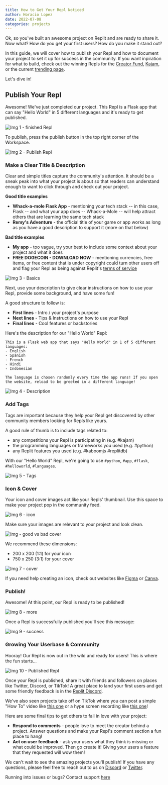 ```yaml
---
title: How to Get Your Repl Noticed 
author: Horacio Lopez
date: 2022-07-08
categories: projects
---
```


Ok, so you've built an awesome project on Replit and are ready to share it. Now what? How do you get your first users? How do you make it stand out?

In this guide, we will cover how to publish your Repl and how to document your project to set it up for success in the community. If you want inpiration for what to build, check out the winning Repls for the [Creator Fund](https://creatorfund.replit-community.repl.co/), [Kajam](https://kajam.replit.com/), or the current [trending page](https://replit.com/community/all?order=hot).

Let's dive in!

## Publish Your Repl
Awesome! We've just completed our project. This Repl is a Flask app that can say "Hello World" in 5 different languages and it's ready to get published.

![Img 1 - finished Repl](https://blog.replit.com/images/publishing-tips/1-finished-repl.jpg)

To publish, press the publish button in the top right corner of the Workspace. 

![Img 2 - Publish Repl](https://blog.replit.com/images/publishing-tips/2-publish-button.png)

### Make a Clear Title & Description

Clear and simple titles capture the community's attention. It should be a sneak peak into what your project is about so that readers can understand enough to want to click through and check out your project.

**Good title examples**
- **Whack-a-mole Flask App** - mentioning your tech stack -- in this case, Flask -- and what your app does -- Whack-a-Mole -- will help attract others that are learning the same tech stack
- **Remy's Adventure** - the official title of your game or app works as long as you have a good description to support it (more on that below)

**Bad title examples**
- **My app** - too vague, try your best to include some context about your project and what it does
- **FREE DOGECOIN - DOWNLOAD NOW** - mentioning currencies, free items, or free content that is under copyright could turn other users off and flag your Repl as being against Replit's [terms of service](https://replit.com/site/terms)

![Img 3 - Basics](https://blog.replit.com/images/publishing-tips/3-title.png)

Next, use your description to give clear instructions on how to use your Repl, provide some background, and have some fun!

A good structure to follow is:
- **First lines** - Intro / your project's purpose
- **Next lines** - Tips & Instructions on how to use your Repl
- **Final lines** - Cool features or backstories

Here's the description for our "Hello World" Repl:

```
This is a Flask web app that says "Hello World" in 1 of 5 different languages:
- English
- Spanish
- French
- Hindi
- Indonesian

The language is chosen randomly every time the app runs! If you open the website, reload to be greeted in a different language!
```

![Img 4 - Description](https://blog.replit.com/images/publishing-tips/4-description.png)

### Add Tags

Tags are important because they help your Repl get discovered by other community members looking for Repls like yours.

A good rule of thumb is to include tags related to:
- any competitions your Repl is participating in (e.g. #kajam)
- the programming languages or frameworks you used (e.g. #python)
- any Replit features you used (e.g. #kaboomjs #replitdb)

With our "Hello World" Repl, we're going to use `#python`, `#app`, `#flask`, `#helloworld`, `#languages`.

![Img 5 - Tags](https://blog.replit.com/images/publishing-tips/5-tags.png)

### Icon & Cover

Your icon and cover images act like your Repls' thumbnail. Use this space to make your project pop in the community feed.

![Img 6 - icon](https://blog.replit.com/images/publishing-tips/6-icon.png)

Make sure your images are relevant to your project and look clean. 

![Img - good vs bad cover](https://blog.replit.com/images/publishing-tips/ex-good-vs-bad.png)

We recommend these dimensions:
- 200 x 200 (1:1) for your icon
- 750 x 250 (3:1) for your cover

![Img 7 - cover](https://blog.replit.com/images/publishing-tips/7-cover.png)

If you need help creating an icon, check out websites like [Figma](https://www.figma.com) or [Canva](https://www.canva.com).

### Publish!

Awesome! At this point, our Repl is ready to be published!

![Img 8 - more](https://blog.replit.com/images/publishing-tips/8-more.png)

Once a Repl is successfully published you'll see this message:

![Img 9 - success](https://blog.replit.com/images/publishing-tips/9-success.png)

### Growing  Your Userbase & Community

Hooray! Our Repl is now out in the wild and ready for users! This is where the fun starts...

![Img 10 - Published Repl](https://blog.replit.com/images/publishing-tips/10-community.png)

Once your Repl is published, share it with friends and followers on places like Twitter, Discord, or TikTok!
A great place to land your first users and get some friendly feedback is in the [Replit Discord](https://discord.util.repl.co/join).

We've also seen projects take off on TikTok where you can post a simple "How To" video like [this one](https://www.tiktok.com/@talaexe/video/7078456951826435333) or a hype screen recording like [this one](https://www.tiktok.com/@zippycode/video/7080541743069826309)!

Here are some final tips to get others to fall in love with your project:
- **Respond to comments** - people love to meet the creator behind a project. Answer questions and make your Repl's comment section a fun place to hang!
- **Act on user feedback** - ask your users what they think is missing or what could be improved. Then go create it! Giving your users a feature that they requested will wow them!

We can't wait to see the amazing projects you'll publish! If you have any questions, please feel free to reach out to us on [Discord](https://replit.com/discord) or [Twitter](https://twitter.com/replit).

Running into issues or bugs? Contact support [here](https://www.replit.com/support)